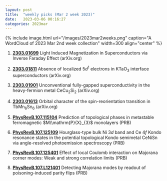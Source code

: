 ```yaml
---
layout: post
title:  "weekly picks (Mar 2 week 2023)"
date:   2023-03-06 00:16:27
categories: 2023mar
---
```



{% include image.html url="/images/2023mar2weeks.png" caption="A WordCloud of 2023 Mar 2nd week collection" width=300 align="center" %}





1. **[2303.01699](http://arxiv.org/abs/2303.01699)** Light Induced Magnetization in Superconductors via Inverse Faraday Effect (arXiv.org)

1. **[2303.01811](http://arxiv.org/abs/2303.01811)** Absence of localized $5d^1$ electrons in KTaO$_3$ interface superconductors (arXiv.org)

1. **[2303.01901](http://arxiv.org/abs/2303.01901)** Unconventional fully-gapped superconductivity in the heavy-fermion metal CeCu$_2$Si$_2$ (arXiv.org)

1. **[2303.01613](http://arxiv.org/abs/2303.01613)** Orbital character of the spin-reorientation transition in TbMn$_6$Sn$_6$ (arXiv.org)

1. **[PhysRevB.107.115104](https://link.aps.org/doi/10.1103/PhysRevB.107.115104)** Prediction of topological phases in metastable ferromagnetic $M\\mathrm{P}{X}_{3}$ monolayers (PRB)

1. **[PhysRevB.107.125109](https://link.aps.org/doi/10.1103/PhysRevB.107.125109)** Hourglass-type bulk Ni $3d$ band and Ce $4f$ Kondo resonance states in the potential topological Kondo semimetal CeNiSn via angle-resolved photoemission spectroscopy (PRB)

1. **[PhysRevB.107.125401](https://link.aps.org/doi/10.1103/PhysRevB.107.125401)** Effect of local Coulomb interaction on Majorana corner modes: Weak and strong correlation limits (PRB)

1. **[PhysRevB.107.L121401](https://link.aps.org/doi/10.1103/PhysRevB.107.L121401)** Detecting Majorana modes by readout of poisoning-induced parity flips (PRB)





